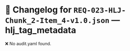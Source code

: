 # 📝 Changelog for `REQ-023-HLJ-Chunk_2-Item_4-v1.0.json` — **hlj_tag_metadata**

❌ No audit.yaml found.
